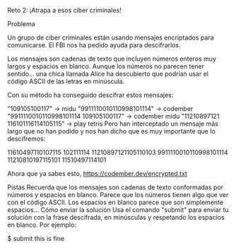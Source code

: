Reto 2: ¡Atrapa a esos ciber criminales!

Problema

Un grupo de ciber criminales están usando mensajes encriptados para comunicarse. El FBI nos ha pedido ayuda para descifrarlos.

Los mensajes son cadenas de texto que incluyen números enteros muy largos y espacios en blanco. Aunque los números no parecen tener sentido... una chica llamada Alice ha descubierto que podrían usar el código ASCII de las letras en minúscula.

Con su método ha conseguido descifrar estos mensajes:

"109105100117" -> midu
"9911110010110998101114" -> codember
"9911110010110998101114 109105100117" -> codember midu
"11210897121 116101116114105115" -> play tetris
Pero han interceptado un mensaje más largo que no han podido y nos han dicho que es muy importante que lo descifremos:

11610497110107115 102111114 11210897121105110103 9911110010110998101114 11210810197115101 11510497114101

Ahora que ya sabes esto, https://codember.dev/encrypted.txt

Pistas
Recuerda que los mensajes son cadenas de texto conformadas por números y espacios en blanco.
Parece que los números tienen algo que ver con el código ASCII.
Los espacios en blanco parece que son simplemente espacios...
Cómo enviar la solución
Usa el comando "submit" para enviar tu solución con la frase descifrada, en minúsculas y respetando los espacios en blanco. Por ejemplo:

$ submit this is fine